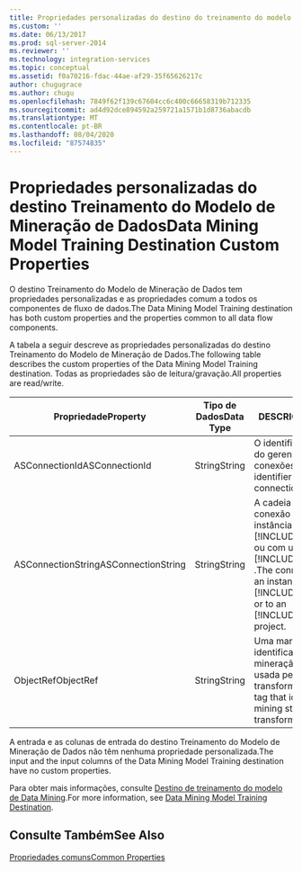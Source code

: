 ```yaml
---
title: Propriedades personalizadas do destino do treinamento do modelo de mineração de dados | Microsoft Docs
ms.custom: ''
ms.date: 06/13/2017
ms.prod: sql-server-2014
ms.reviewer: ''
ms.technology: integration-services
ms.topic: conceptual
ms.assetid: f0a70216-fdac-44ae-af29-35f65626217c
author: chugugrace
ms.author: chugu
ms.openlocfilehash: 7849f62f139c67604cc6c400c66658319b712335
ms.sourcegitcommit: ad4d92dce894592a259721a1571b1d8736abacdb
ms.translationtype: MT
ms.contentlocale: pt-BR
ms.lasthandoff: 08/04/2020
ms.locfileid: "87574835"
---
```

# <a name="data-mining-model-training-destination-custom-properties"></a><span data-ttu-id="345a9-102">Propriedades personalizadas do destino Treinamento do Modelo de Mineração de Dados</span><span class="sxs-lookup"><span data-stu-id="345a9-102">Data Mining Model Training Destination Custom Properties</span></span>
  <span data-ttu-id="345a9-103">O destino Treinamento do Modelo de Mineração de Dados tem propriedades personalizadas e as propriedades comum a todos os componentes de fluxo de dados.</span><span class="sxs-lookup"><span data-stu-id="345a9-103">The Data Mining Model Training destination has both custom properties and the properties common to all data flow components.</span></span>  
  
 <span data-ttu-id="345a9-104">A tabela a seguir descreve as propriedades personalizadas do destino Treinamento do Modelo de Mineração de Dados.</span><span class="sxs-lookup"><span data-stu-id="345a9-104">The following table describes the custom properties of the Data Mining Model Training destination.</span></span> <span data-ttu-id="345a9-105">Todas as propriedades são de leitura/gravação.</span><span class="sxs-lookup"><span data-stu-id="345a9-105">All properties are read/write.</span></span>  
  
|<span data-ttu-id="345a9-106">Propriedade</span><span class="sxs-lookup"><span data-stu-id="345a9-106">Property</span></span>|<span data-ttu-id="345a9-107">Tipo de Dados</span><span class="sxs-lookup"><span data-stu-id="345a9-107">Data Type</span></span>|<span data-ttu-id="345a9-108">DESCRIÇÃO</span><span class="sxs-lookup"><span data-stu-id="345a9-108">Description</span></span>|  
|--------------|---------------|-----------------|  
|<span data-ttu-id="345a9-109">ASConnectionId</span><span class="sxs-lookup"><span data-stu-id="345a9-109">ASConnectionId</span></span>|<span data-ttu-id="345a9-110">String</span><span class="sxs-lookup"><span data-stu-id="345a9-110">String</span></span>|<span data-ttu-id="345a9-111">O identificador exclusivo do gerenciador de conexões.</span><span class="sxs-lookup"><span data-stu-id="345a9-111">The unique identifier of the connection manager.</span></span>|  
|<span data-ttu-id="345a9-112">ASConnectionString</span><span class="sxs-lookup"><span data-stu-id="345a9-112">ASConnectionString</span></span>|<span data-ttu-id="345a9-113">String</span><span class="sxs-lookup"><span data-stu-id="345a9-113">String</span></span>|<span data-ttu-id="345a9-114">A cadeia de caracteres de conexão com uma instância do [!INCLUDE[ssASnoversion](../../includes/ssasnoversion-md.md)] ou com um projeto do [!INCLUDE[ssASnoversion](../../includes/ssasnoversion-md.md)] .</span><span class="sxs-lookup"><span data-stu-id="345a9-114">The connection string to an instance of [!INCLUDE[ssASnoversion](../../includes/ssasnoversion-md.md)] or to an [!INCLUDE[ssASnoversion](../../includes/ssasnoversion-md.md)] project.</span></span>|  
|<span data-ttu-id="345a9-115">ObjectRef</span><span class="sxs-lookup"><span data-stu-id="345a9-115">ObjectRef</span></span>|<span data-ttu-id="345a9-116">String</span><span class="sxs-lookup"><span data-stu-id="345a9-116">String</span></span>|<span data-ttu-id="345a9-117">Uma marca XML que identifica a estrutura de mineração de dados usada pela transformação.</span><span class="sxs-lookup"><span data-stu-id="345a9-117">An XML tag that identifies the data mining structure that the transformation uses.</span></span>|  
  
 <span data-ttu-id="345a9-118">A entrada e as colunas de entrada do destino Treinamento do Modelo de Mineração de Dados não têm nenhuma propriedade personalizada.</span><span class="sxs-lookup"><span data-stu-id="345a9-118">The input and the input columns of the Data Mining Model Training destination have no custom properties.</span></span>  
  
 <span data-ttu-id="345a9-119">Para obter mais informações, consulte [Destino de treinamento do modelo de Data Mining](data-mining-model-training-destination.md).</span><span class="sxs-lookup"><span data-stu-id="345a9-119">For more information, see [Data Mining Model Training Destination](data-mining-model-training-destination.md).</span></span>  
  
## <a name="see-also"></a><span data-ttu-id="345a9-120">Consulte Também</span><span class="sxs-lookup"><span data-stu-id="345a9-120">See Also</span></span>  
 [<span data-ttu-id="345a9-121">Propriedades comuns</span><span class="sxs-lookup"><span data-stu-id="345a9-121">Common Properties</span></span>](../common-properties.md)  
  
  
